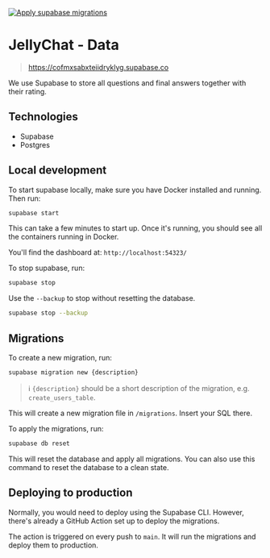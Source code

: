 [![Apply supabase migrations](https://github.com/0ptim/JellyChat/actions/workflows/supabase.yml/badge.svg)](https://github.com/0ptim/JellyChat/actions/workflows/supabase.yml)

# JellyChat - Data

> https://cofmxsabxteiidryklyg.supabase.co

We use Supabase to store all questions and final answers together with their rating.

## Technologies

- Supabase
- Postgres

## Local development

To start supabase locally, make sure you have Docker installed and running. Then run:

```bash
supabase start
```

This can take a few minutes to start up. Once it's running, you should see all the containers running in Docker.

You'll find the dashboard at: `http://localhost:54323/`

To stop supabase, run:

```bash
supabase stop
```

Use the `--backup` to stop without resetting the database.

```bash
supabase stop --backup
```

## Migrations

To create a new migration, run:

```bash
supabase migration new {description}
```

> ℹ `{description}` should be a short description of the migration, e.g. `create_users_table`.

This will create a new migration file in `/migrations`. Insert your SQL there.

To apply the migrations, run:

```bash
supabase db reset
```

This will reset the database and apply all migrations. You can also use this command to reset the database to a clean state.

## Deploying to production

Normally, you would need to deploy using the Supabase CLI. However, there's already a GitHub Action set up to deploy the migrations.

The action is triggered on every push to `main`. It will run the migrations and deploy them to production.
